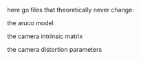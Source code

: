 here go files that theoretically never change:

the aruco model

the camera intrinsic matrix

the camera distortion parameters

